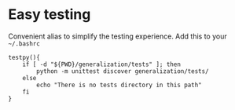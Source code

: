 # Easy testing
Convenient alias to simplify the testing experience.
Add this to your `~/.bashrc`
```
testpy(){
    if [ -d "${PWD}/generalization/tests" ]; then
        python -m unittest discover generalization/tests/
    else
        echo "There is no tests directory in this path"
    fi 
}
```
